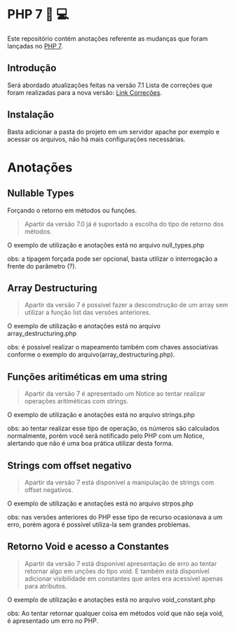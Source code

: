 # PHP 7 :elephant: :computer: 

Este repositório contém anotações referente as mudanças que foram lançadas no [PHP 7](http://php.net).



## Introdução

Será abordado atualizações feitas na versão 7.1
Lista de correções que foram realizadas para a nova versão: [Link Correções](http://www.php.net/ChangeLog-7.php#7.1.15).

## Instalação
Basta adicionar a pasta do projeto em um servidor apache por exemplo e acessar os arquivos, não há mais configurações necessárias.

# Anotações

## Nullable Types

Forçando o retorno em métodos ou funções.

> Apartir da versão 7.0 já é suportado a escolha do tipo de retorno dos métodos.

O exemplo de utilização e anotações está no arquivo null_types.php

obs: a tipagem forçada pode ser opcional, basta utilizar o interrogação a frente do parâmetro (?).

## Array Destructuring

> Apartir da versão 7 é possível fazer a desconstrução de um array sem utilizar a função list das versões anteriores.

O exemplo de utilização e anotações está no arquivo array_destructuring.php

obs: é possível realizar o mapeamento também com chaves associativas conforme o exemplo do arquivo(array_destructuring.php).

## Funções aritiméticas em uma string

> Apartir da versão 7 é apresentado um Notice ao tentar realizar operações aritiméticas com strings.

O exemplo de utilização e anotações está no arquivo strings.php

obs: ao tentar realizar esse tipo de operação, os números são calculados normalmente, porém você será notificado pelo PHP com um Notice, alertando que não é uma boa prática utilizar desta forma.

## Strings com offset negativo

> Apartir da versão 7 está disponível a manipulação de strings com offset negativos.

O exemplo de utilização e anotações está no arquivo strpos.php

obs: nas versões anteriores do PHP esse tipo de recurso ocasionava a um erro, porém agora é possível utiliza-la sem grandes problemas.

## Retorno Void e acesso a Constantes

> Apartir da versão 7 está disponível apresentação de erro ao tentar retornar algo em unções do tipo void. E também está disponível adicionar visibilidade em constantes que antes era acessível apenas para atributos.

O exemplo de utilização e anotações está no arquivo void_constant.php

obs: Ao tentar retornar qualquer coisa em métodos void que não seja void, é apresentado um erro no PHP.



